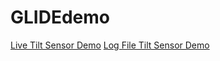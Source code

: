 # GLIDEdemo
[Live Tilt Sensor Demo](https://steviegalluscio.github.io/GLIDEdemo/livetilt)
[Log File Tilt Sensor Demo](https://steviegalluscio.github.io/GLIDEdemo/)
